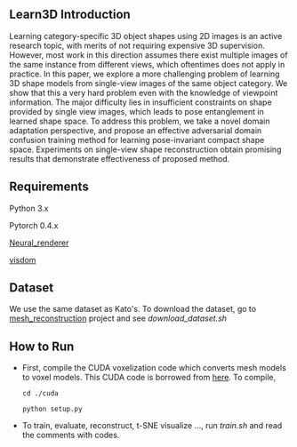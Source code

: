 ## Learn3D Introduction

Learning category-specific 3D object shapes using 2D images is an active research topic, with merits of not requiring expensive 3D supervision. However, most work in this direction assumes there exist multiple images of the same instance from different views, which oftentimes does not apply in practice. In this paper, we explore a more challenging problem of learning 3D shape models from single-view images of the same object category. We show that this a very hard problem even with the knowledge of  viewpoint information. The major difficulty lies in insufficient constraints on shape provided by single view images, which leads to pose entanglement in learned shape space. To address this problem, we take a novel domain adaptation perspective, and propose an effective adversarial domain confusion training method for learning pose-invariant compact shape space. Experiments on single-view shape reconstruction obtain promising results that demonstrate effectiveness of proposed method.

## Requirements

Python 3.x

Pytorch 0.4.x

[Neural_renderer](https://github.com/daniilidis-group/neural_renderer)

[visdom](https://github.com/facebookresearch/visdom)

## Dataset

We use the same dataset as Kato's. To download the dataset, go to [mesh_reconstruction](https://github.com/hiroharu-kato/mesh_reconstruction) project and see *download_dataset.sh*

## How to Run

* First, compile the CUDA voxelization code which converts mesh models to voxel models. This CUDA code is borrowed from [here](https://github.com/hiroharu-kato/mesh_reconstruction/blob/master/mesh_reconstruction/voxelization.py). To compile, 

   `cd ./cuda`

  `python setup.py`

* To train, evaluate, reconstruct, t-SNE visualize ..., run *train.sh* and read the comments with codes.

